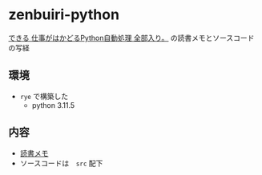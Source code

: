 # zenbuiri-python

[できる 仕事がはかどるPython自動処理 全部入り。](https://book.impress.co.jp/books/1118101147) の読書メモとソースコードの写経

## 環境

- `rye` で構築した
  - python 3.11.5

## 内容

- [読書メモ](./reading_memo.md)
- ソースコードは　`src` 配下